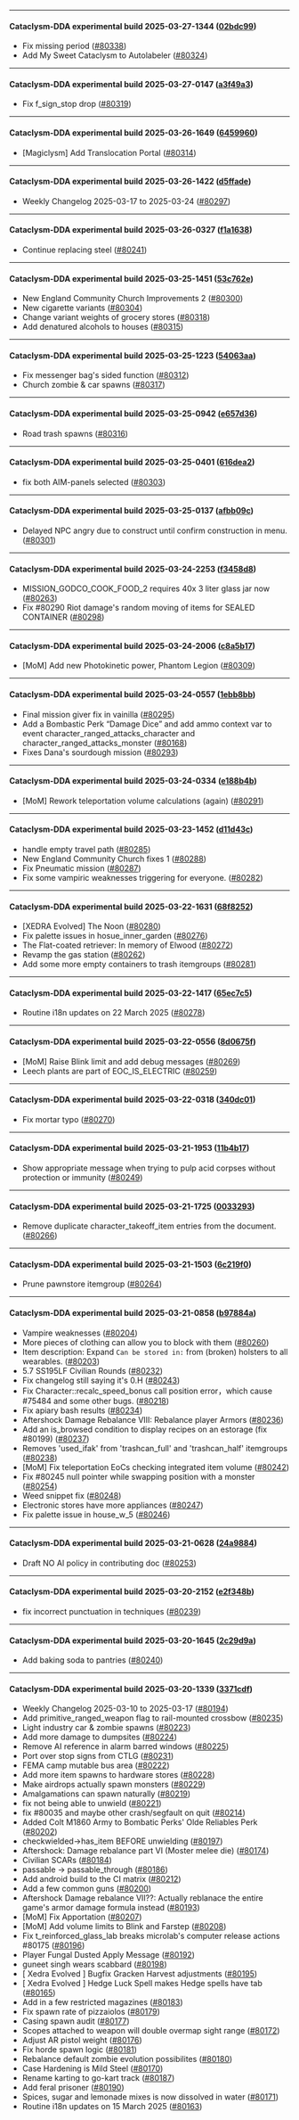 
---

#### Cataclysm-DDA experimental build 2025-03-27-1344 ([02bdc99](https://github.com/CleverRaven/Cataclysm-DDA/releases/tag/cdda-experimental-2025-03-27-1344))

* Fix missing period ([#80338](https://github.com/CleverRaven/Cataclysm-DDA/pull/80338))
* Add My Sweet Cataclysm to Autolabeler ([#80324](https://github.com/CleverRaven/Cataclysm-DDA/pull/80324))

---

#### Cataclysm-DDA experimental build 2025-03-27-0147 ([a3f49a3](https://github.com/CleverRaven/Cataclysm-DDA/releases/tag/cdda-experimental-2025-03-27-0147))

* Fix f_sign_stop drop ([#80319](https://github.com/CleverRaven/Cataclysm-DDA/pull/80319))

---

#### Cataclysm-DDA experimental build 2025-03-26-1649 ([6459960](https://github.com/CleverRaven/Cataclysm-DDA/releases/tag/cdda-experimental-2025-03-26-1649))

* [Magiclysm] Add Translocation Portal ([#80314](https://github.com/CleverRaven/Cataclysm-DDA/pull/80314))

---

#### Cataclysm-DDA experimental build 2025-03-26-1422 ([d5ffade](https://github.com/CleverRaven/Cataclysm-DDA/releases/tag/cdda-experimental-2025-03-26-1422))

* Weekly Changelog 2025-03-17 to 2025-03-24 ([#80297](https://github.com/CleverRaven/Cataclysm-DDA/pull/80297))

---

#### Cataclysm-DDA experimental build 2025-03-26-0327 ([f1a1638](https://github.com/CleverRaven/Cataclysm-DDA/releases/tag/cdda-experimental-2025-03-26-0327))

* Continue replacing steel ([#80241](https://github.com/CleverRaven/Cataclysm-DDA/pull/80241))

---

#### Cataclysm-DDA experimental build 2025-03-25-1451 ([53c762e](https://github.com/CleverRaven/Cataclysm-DDA/releases/tag/cdda-experimental-2025-03-25-1451))

* New England Community Church Improvements 2 ([#80300](https://github.com/CleverRaven/Cataclysm-DDA/pull/80300))
* New cigarette variants ([#80304](https://github.com/CleverRaven/Cataclysm-DDA/pull/80304))
* Change variant weights of grocery stores ([#80318](https://github.com/CleverRaven/Cataclysm-DDA/pull/80318))
* Add denatured alcohols to houses ([#80315](https://github.com/CleverRaven/Cataclysm-DDA/pull/80315))

---

#### Cataclysm-DDA experimental build 2025-03-25-1223 ([54063aa](https://github.com/CleverRaven/Cataclysm-DDA/releases/tag/cdda-experimental-2025-03-25-1223))

* Fix messenger bag's sided function  ([#80312](https://github.com/CleverRaven/Cataclysm-DDA/pull/80312))
* Church zombie & car spawns ([#80317](https://github.com/CleverRaven/Cataclysm-DDA/pull/80317))

---

#### Cataclysm-DDA experimental build 2025-03-25-0942 ([e657d36](https://github.com/CleverRaven/Cataclysm-DDA/releases/tag/cdda-experimental-2025-03-25-0942))

* Road trash spawns ([#80316](https://github.com/CleverRaven/Cataclysm-DDA/pull/80316))

---

#### Cataclysm-DDA experimental build 2025-03-25-0401 ([616dea2](https://github.com/CleverRaven/Cataclysm-DDA/releases/tag/cdda-experimental-2025-03-25-0401))

* fix both AIM-panels selected ([#80303](https://github.com/CleverRaven/Cataclysm-DDA/pull/80303))

---

#### Cataclysm-DDA experimental build 2025-03-25-0137 ([afbb09c](https://github.com/CleverRaven/Cataclysm-DDA/releases/tag/cdda-experimental-2025-03-25-0137))

* Delayed NPC angry due to construct until confirm construction in menu. ([#80301](https://github.com/CleverRaven/Cataclysm-DDA/pull/80301))

---

#### Cataclysm-DDA experimental build 2025-03-24-2253 ([f3458d8](https://github.com/CleverRaven/Cataclysm-DDA/releases/tag/cdda-experimental-2025-03-24-2253))

* MISSION_GODCO_COOK_FOOD_2 requires 40x 3 liter glass jar now ([#80263](https://github.com/CleverRaven/Cataclysm-DDA/pull/80263))
* Fix #80290 Riot damage's random moving of items for SEALED CONTAINER ([#80298](https://github.com/CleverRaven/Cataclysm-DDA/pull/80298))

---

#### Cataclysm-DDA experimental build 2025-03-24-2006 ([c8a5b17](https://github.com/CleverRaven/Cataclysm-DDA/releases/tag/cdda-experimental-2025-03-24-2006))

*  [MoM] Add new Photokinetic power, Phantom Legion ([#80309](https://github.com/CleverRaven/Cataclysm-DDA/pull/80309))

---

#### Cataclysm-DDA experimental build 2025-03-24-0557 ([1ebb8bb](https://github.com/CleverRaven/Cataclysm-DDA/releases/tag/cdda-experimental-2025-03-24-0557))

* Final mission giver fix in vainilla ([#80295](https://github.com/CleverRaven/Cataclysm-DDA/pull/80295))
* Add a Bombastic Perk “Damage Dice” and add ammo context var to event character_ranged_attacks_character and character_ranged_attacks_monster ([#80168](https://github.com/CleverRaven/Cataclysm-DDA/pull/80168))
* Fixes Dana's sourdough mission ([#80293](https://github.com/CleverRaven/Cataclysm-DDA/pull/80293))

---

#### Cataclysm-DDA experimental build 2025-03-24-0334 ([e188b4b](https://github.com/CleverRaven/Cataclysm-DDA/releases/tag/cdda-experimental-2025-03-24-0334))

* [MoM] Rework teleportation volume calculations (again) ([#80291](https://github.com/CleverRaven/Cataclysm-DDA/pull/80291))

---

#### Cataclysm-DDA experimental build 2025-03-23-1452 ([d11d43c](https://github.com/CleverRaven/Cataclysm-DDA/releases/tag/cdda-experimental-2025-03-23-1452))

* handle empty travel path ([#80285](https://github.com/CleverRaven/Cataclysm-DDA/pull/80285))
* New England Community Church fixes 1 ([#80288](https://github.com/CleverRaven/Cataclysm-DDA/pull/80288))
* Fix Pneumatic mission ([#80287](https://github.com/CleverRaven/Cataclysm-DDA/pull/80287))
* Fix some vampiric weaknesses triggering for everyone. ([#80282](https://github.com/CleverRaven/Cataclysm-DDA/pull/80282))

---

#### Cataclysm-DDA experimental build 2025-03-22-1631 ([68f8252](https://github.com/CleverRaven/Cataclysm-DDA/releases/tag/cdda-experimental-2025-03-22-1631))

* [XEDRA Evolved] The Noon ([#80280](https://github.com/CleverRaven/Cataclysm-DDA/pull/80280))
* Fix palette issues in hosue_inner_garden ([#80276](https://github.com/CleverRaven/Cataclysm-DDA/pull/80276))
* The Flat-coated retriever: In memory of Elwood ([#80272](https://github.com/CleverRaven/Cataclysm-DDA/pull/80272))
* Revamp the gas station ([#80262](https://github.com/CleverRaven/Cataclysm-DDA/pull/80262))
* Add some more empty containers to trash itemgroups ([#80281](https://github.com/CleverRaven/Cataclysm-DDA/pull/80281))

---

#### Cataclysm-DDA experimental build 2025-03-22-1417 ([65ec7c5](https://github.com/CleverRaven/Cataclysm-DDA/releases/tag/cdda-experimental-2025-03-22-1417))

* Routine i18n updates on 22 March 2025 ([#80278](https://github.com/CleverRaven/Cataclysm-DDA/pull/80278))

---

#### Cataclysm-DDA experimental build 2025-03-22-0556 ([8d0675f](https://github.com/CleverRaven/Cataclysm-DDA/releases/tag/cdda-experimental-2025-03-22-0556))

* [MoM] Raise Blink limit and add debug messages ([#80269](https://github.com/CleverRaven/Cataclysm-DDA/pull/80269))
* Leech plants are part of EOC_IS_ELECTRIC ([#80259](https://github.com/CleverRaven/Cataclysm-DDA/pull/80259))

---

#### Cataclysm-DDA experimental build 2025-03-22-0318 ([340dc01](https://github.com/CleverRaven/Cataclysm-DDA/releases/tag/cdda-experimental-2025-03-22-0318))

* Fix mortar typo ([#80270](https://github.com/CleverRaven/Cataclysm-DDA/pull/80270))

---

#### Cataclysm-DDA experimental build 2025-03-21-1953 ([11b4b17](https://github.com/CleverRaven/Cataclysm-DDA/releases/tag/cdda-experimental-2025-03-21-1953))

* Show appropriate message when trying to pulp acid corpses without protection or immunity ([#80249](https://github.com/CleverRaven/Cataclysm-DDA/pull/80249))

---

#### Cataclysm-DDA experimental build 2025-03-21-1725 ([0033293](https://github.com/CleverRaven/Cataclysm-DDA/releases/tag/cdda-experimental-2025-03-21-1725))

* Remove duplicate character_takeoff_item entries from the document. ([#80266](https://github.com/CleverRaven/Cataclysm-DDA/pull/80266))

---

#### Cataclysm-DDA experimental build 2025-03-21-1503 ([6c219f0](https://github.com/CleverRaven/Cataclysm-DDA/releases/tag/cdda-experimental-2025-03-21-1503))

* Prune pawnstore itemgroup ([#80264](https://github.com/CleverRaven/Cataclysm-DDA/pull/80264))

---

#### Cataclysm-DDA experimental build 2025-03-21-0858 ([b97884a](https://github.com/CleverRaven/Cataclysm-DDA/releases/tag/cdda-experimental-2025-03-21-0858))

* Vampire weaknesses ([#80204](https://github.com/CleverRaven/Cataclysm-DDA/pull/80204))
* More pieces of clothing can allow you to block with them ([#80260](https://github.com/CleverRaven/Cataclysm-DDA/pull/80260))
* Item description: Expand `Can be stored in:` from (broken) holsters to all wearables. ([#80203](https://github.com/CleverRaven/Cataclysm-DDA/pull/80203))
* 5.7 SS195LF Civilian Rounds ([#80232](https://github.com/CleverRaven/Cataclysm-DDA/pull/80232))
* Fix changelog still saying it's 0.H ([#80243](https://github.com/CleverRaven/Cataclysm-DDA/pull/80243))
* Fix Character::recalc_speed_bonus call position error，which cause #75484 and some other bugs. ([#80218](https://github.com/CleverRaven/Cataclysm-DDA/pull/80218))
* Fix apiary bash results ([#80234](https://github.com/CleverRaven/Cataclysm-DDA/pull/80234))
* Aftershock Damage Rebalance VIII: Rebalance player Armors ([#80236](https://github.com/CleverRaven/Cataclysm-DDA/pull/80236))
* Add an is_browsed condition to display recipes on an estorage (fix #80199) ([#80237](https://github.com/CleverRaven/Cataclysm-DDA/pull/80237))
* Removes 'used_ifak' from 'trashcan_full' and 'trashcan_half' itemgroups ([#80238](https://github.com/CleverRaven/Cataclysm-DDA/pull/80238))
* [MoM] Fix teleportation EoCs checking integrated item volume ([#80242](https://github.com/CleverRaven/Cataclysm-DDA/pull/80242))
* Fix #80245 null pointer while swapping position with a monster ([#80254](https://github.com/CleverRaven/Cataclysm-DDA/pull/80254))
* Weed snippet fix ([#80248](https://github.com/CleverRaven/Cataclysm-DDA/pull/80248))
* Electronic stores have more appliances ([#80247](https://github.com/CleverRaven/Cataclysm-DDA/pull/80247))
* Fix palette issue in house_w_5 ([#80246](https://github.com/CleverRaven/Cataclysm-DDA/pull/80246))

---

#### Cataclysm-DDA experimental build 2025-03-21-0628 ([24a9884](https://github.com/CleverRaven/Cataclysm-DDA/releases/tag/cdda-experimental-2025-03-21-0628))

* Draft NO AI policy in contributing doc ([#80253](https://github.com/CleverRaven/Cataclysm-DDA/pull/80253))

---

#### Cataclysm-DDA experimental build 2025-03-20-2152 ([e2f348b](https://github.com/CleverRaven/Cataclysm-DDA/releases/tag/cdda-experimental-2025-03-20-2152))

* fix incorrect punctuation in techniques ([#80239](https://github.com/CleverRaven/Cataclysm-DDA/pull/80239))

---

#### Cataclysm-DDA experimental build 2025-03-20-1645 ([2c29d9a](https://github.com/CleverRaven/Cataclysm-DDA/releases/tag/cdda-experimental-2025-03-20-1645))

* Add baking soda to pantries ([#80240](https://github.com/CleverRaven/Cataclysm-DDA/pull/80240))

---

#### Cataclysm-DDA experimental build 2025-03-20-1339 ([3371cdf](https://github.com/CleverRaven/Cataclysm-DDA/releases/tag/cdda-experimental-2025-03-20-1339))

* Weekly Changelog 2025-03-10 to 2025-03-17 ([#80194](https://github.com/CleverRaven/Cataclysm-DDA/pull/80194))
* Add primitive_ranged_weapon flag to rail-mounted crossbow ([#80235](https://github.com/CleverRaven/Cataclysm-DDA/pull/80235))
* Light industry car & zombie spawns ([#80223](https://github.com/CleverRaven/Cataclysm-DDA/pull/80223))
* Add more damage to dumpsites ([#80224](https://github.com/CleverRaven/Cataclysm-DDA/pull/80224))
* Remove AI reference in alarm barred windows ([#80225](https://github.com/CleverRaven/Cataclysm-DDA/pull/80225))
* Port over stop signs from CTLG ([#80231](https://github.com/CleverRaven/Cataclysm-DDA/pull/80231))
* FEMA camp mutable bus area ([#80222](https://github.com/CleverRaven/Cataclysm-DDA/pull/80222))
* Add more item spawns to hardware stores ([#80228](https://github.com/CleverRaven/Cataclysm-DDA/pull/80228))
* Make airdrops actually spawn monsters ([#80229](https://github.com/CleverRaven/Cataclysm-DDA/pull/80229))
* Amalgamations can spawn naturally ([#80219](https://github.com/CleverRaven/Cataclysm-DDA/pull/80219))
* fix not being able to unwield ([#80221](https://github.com/CleverRaven/Cataclysm-DDA/pull/80221))
* fix #80035 and maybe other crash/segfault on quit ([#80214](https://github.com/CleverRaven/Cataclysm-DDA/pull/80214))
* Added Colt M1860 Army to Bombatic Perks' Olde Reliables Perk ([#80202](https://github.com/CleverRaven/Cataclysm-DDA/pull/80202))
* checkwielded->has_item BEFORE unwielding ([#80197](https://github.com/CleverRaven/Cataclysm-DDA/pull/80197))
* Aftershock: Damage rebalance part VI (Moster melee die) ([#80174](https://github.com/CleverRaven/Cataclysm-DDA/pull/80174))
* Civilian SCARs ([#80184](https://github.com/CleverRaven/Cataclysm-DDA/pull/80184))
* passable -> passable_through ([#80186](https://github.com/CleverRaven/Cataclysm-DDA/pull/80186))
* Add android build to the CI matrix ([#80212](https://github.com/CleverRaven/Cataclysm-DDA/pull/80212))
* Add a few common guns ([#80200](https://github.com/CleverRaven/Cataclysm-DDA/pull/80200))
* Aftershock Damage rebalance VII??:  Actually reblanace the entire game's armor damage formula instead ([#80193](https://github.com/CleverRaven/Cataclysm-DDA/pull/80193))
* [MoM] Fix Apportation ([#80207](https://github.com/CleverRaven/Cataclysm-DDA/pull/80207))
* [MoM] Add volume limits to Blink and Farstep ([#80208](https://github.com/CleverRaven/Cataclysm-DDA/pull/80208))
* Fix t_reinforced_glass_lab breaks microlab's computer release actions #80175 ([#80196](https://github.com/CleverRaven/Cataclysm-DDA/pull/80196))
* Player Fungal Dusted Apply Message ([#80192](https://github.com/CleverRaven/Cataclysm-DDA/pull/80192))
* guneet singh wears scabbard ([#80198](https://github.com/CleverRaven/Cataclysm-DDA/pull/80198))
* [ Xedra Evolved ] Bugfix Gracken Harvest adjustments ([#80195](https://github.com/CleverRaven/Cataclysm-DDA/pull/80195))
* [ Xedra Evolved ] Hedge Luck Spell makes Hedge spells have tab ([#80165](https://github.com/CleverRaven/Cataclysm-DDA/pull/80165))
* Add in a few restricted magazines ([#80183](https://github.com/CleverRaven/Cataclysm-DDA/pull/80183))
* Fix spawn rate of pizzaiolos ([#80179](https://github.com/CleverRaven/Cataclysm-DDA/pull/80179))
* Casing spawn audit ([#80177](https://github.com/CleverRaven/Cataclysm-DDA/pull/80177))
* Scopes attached to weapon will double overmap sight range ([#80172](https://github.com/CleverRaven/Cataclysm-DDA/pull/80172))
* Adjust AR pistol weight ([#80176](https://github.com/CleverRaven/Cataclysm-DDA/pull/80176))
* Fix horde spawn logic ([#80181](https://github.com/CleverRaven/Cataclysm-DDA/pull/80181))
* Rebalance default zombie evolution possibilites ([#80180](https://github.com/CleverRaven/Cataclysm-DDA/pull/80180))
* Case Hardening is Mild Steel ([#80170](https://github.com/CleverRaven/Cataclysm-DDA/pull/80170))
* Rename karting to go-kart track ([#80187](https://github.com/CleverRaven/Cataclysm-DDA/pull/80187))
* Add feral prisoner ([#80190](https://github.com/CleverRaven/Cataclysm-DDA/pull/80190))
* Spices, sugar and lemonade mixes is now dissolved in water ([#80171](https://github.com/CleverRaven/Cataclysm-DDA/pull/80171))
* Routine i18n updates on 15 March 2025 ([#80163](https://github.com/CleverRaven/Cataclysm-DDA/pull/80163))

